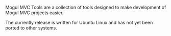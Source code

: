 Mogul MVC Tools are a collection of tools designed to make development of Mogul MVC projects easier.

The currently release is written for Ubuntu Linux and has not yet been ported to other systems.